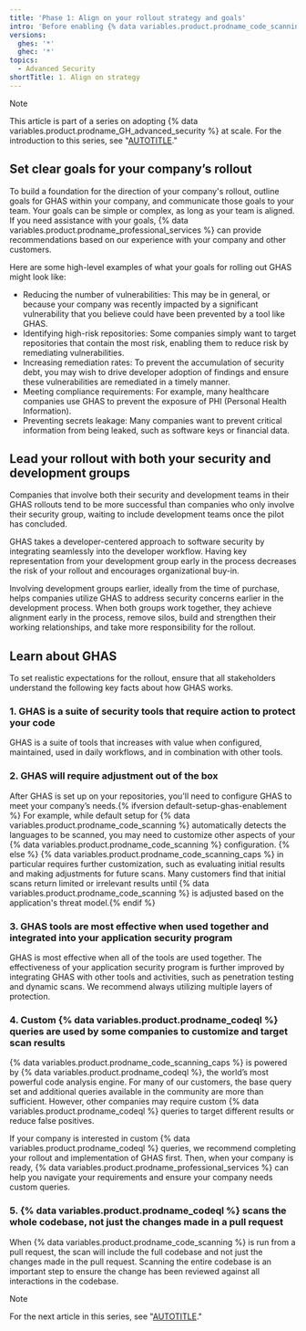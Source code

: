```yaml
---
title: 'Phase 1: Align on your rollout strategy and goals'
intro: 'Before enabling {% data variables.product.prodname_code_scanning %} and {% data variables.product.prodname_secret_scanning %}, plan how GHAS should be rolled out across your enterprise.'
versions:
  ghes: '*'
  ghec: '*'
topics:
  - Advanced Security
shortTitle: 1. Align on strategy
---
```


> [!NOTE]
> This article is part of a series on adopting {% data variables.product.prodname_GH_advanced_security %} at scale. For the introduction to this series, see "[AUTOTITLE](/code-security/adopting-github-advanced-security-at-scale/introduction-to-adopting-github-advanced-security-at-scale)."

## Set clear goals for your company’s rollout

To build a foundation for the direction of your company's rollout, outline goals for GHAS within your company, and communicate those goals to your team. Your goals can be simple or complex, as long as your team is aligned. If you need assistance with your goals, {% data variables.product.prodname_professional_services %} can provide recommendations based on our experience with your company and other customers.

Here are some high-level examples of what your goals for rolling out GHAS might look like:

* Reducing the number of vulnerabilities: This may be in general, or because your company was recently impacted by a significant vulnerability that you believe could have been prevented by a tool like GHAS.
* Identifying high-risk repositories: Some companies simply want to target repositories that contain the most risk, enabling them to reduce risk by remediating vulnerabilities.
* Increasing remediation rates: To prevent the accumulation of security debt, you may wish to drive developer adoption of findings and ensure these vulnerabilities are remediated in a timely manner.
* Meeting compliance requirements: For example, many healthcare companies use GHAS to prevent the exposure of PHI (Personal Health Information).
* Preventing secrets leakage: Many companies want to prevent critical information from being leaked, such as software keys or financial data.

## Lead your rollout with both your security and development groups

Companies that involve both their security and development teams in their GHAS rollouts tend to be more successful than companies who only involve their security group, waiting to include development teams once the pilot has concluded.

GHAS takes a developer-centered approach to software security by integrating seamlessly into the developer workflow. Having key representation from your development group early in the process decreases the risk of your rollout and encourages organizational buy-in.

Involving development groups earlier, ideally from the time of purchase, helps companies utilize GHAS to address security concerns earlier in the development process. When both groups work together, they achieve alignment early in the process, remove silos, build and strengthen their working relationships, and take more responsibility for the rollout.

## Learn about GHAS

To set realistic expectations for the rollout, ensure that all stakeholders understand the following key facts about how GHAS works.

### 1. GHAS is a suite of security tools that require action to protect your code

GHAS is a suite of tools that increases with value when configured, maintained, used in daily workflows, and in combination with other tools.

### 2. GHAS will require adjustment out of the box

After GHAS is set up on your repositories, you'll need to configure GHAS to meet your company’s needs.{% ifversion default-setup-ghas-enablement %} For example, while default setup for {% data variables.product.prodname_code_scanning %} automatically detects the languages to be scanned, you may need to customize other aspects of your {% data variables.product.prodname_code_scanning %} configuration. {% else %} {% data variables.product.prodname_code_scanning_caps %} in particular requires further customization, such as evaluating initial results and making adjustments for future scans. Many customers find that initial scans return limited or irrelevant results until {% data variables.product.prodname_code_scanning %} is adjusted based on the application's threat model.{% endif %}

### 3. GHAS tools are most effective when used together and integrated into your application security program

GHAS is most effective when all of the tools are used together. The effectiveness of your application security program is further improved by integrating GHAS with other tools and activities, such as penetration testing and dynamic scans. We recommend always utilizing multiple layers of protection.

### 4. Custom {% data variables.product.prodname_codeql %} queries are used by some companies to customize and target scan results

{% data variables.product.prodname_code_scanning_caps %} is powered by {% data variables.product.prodname_codeql %}, the world’s most powerful code analysis engine. For many of our customers, the base query set and additional queries available in the community are more than sufficient. However, other companies may require custom {% data variables.product.prodname_codeql %} queries to target different results or reduce false positives.

If your company is interested in custom {% data variables.product.prodname_codeql %} queries, we recommend completing your rollout and implementation of GHAS first. Then, when your company is ready, {% data variables.product.prodname_professional_services %} can help you navigate your requirements and ensure your company needs custom queries.

### 5. {% data variables.product.prodname_codeql %} scans the whole codebase, not just the changes made in a pull request

When {% data variables.product.prodname_code_scanning %} is run from a pull request, the scan will include the full codebase and not just the changes made in the pull request. Scanning the entire codebase is an important step to ensure the change has been reviewed against all interactions in the codebase.

> [!NOTE]
> For the next article in this series, see "[AUTOTITLE](/code-security/adopting-github-advanced-security-at-scale/phase-2-preparing-to-enable-at-scale)."
